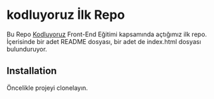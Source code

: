 # kodluyoruz İlk Repo
Bu Repo [Kodluyoruz](https://Kodluyoruz.org) Front-End Eğitimi kapsamında açtığımız ilk repo. İçerisinde bir adet README dosyası, bir adet de index.html dosyası bulunduruyor.

## Installation
Öncelikle projeyi clonelayın.
